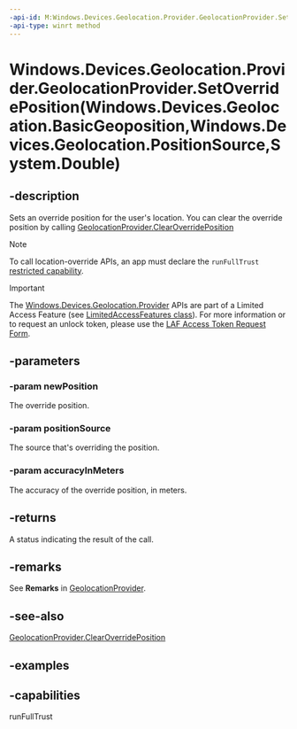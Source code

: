 ```yaml
---
-api-id: M:Windows.Devices.Geolocation.Provider.GeolocationProvider.SetOverridePosition(Windows.Devices.Geolocation.BasicGeoposition,Windows.Devices.Geolocation.PositionSource,System.Double)
-api-type: winrt method
---
```


# Windows.Devices.Geolocation.Provider.GeolocationProvider.SetOverridePosition(Windows.Devices.Geolocation.BasicGeoposition,Windows.Devices.Geolocation.PositionSource,System.Double)

<!--
public Windows.Devices.Geolocation.Provider.LocationOverrideStatus SetOverridePosition (Windows.Devices.Geolocation.BasicGeoposition newPosition, Windows.Devices.Geolocation.PositionSource positionSource, double accuracyInMeters);
-->

## -description

Sets an override position for the user's location. You can clear the override position by calling [GeolocationProvider.ClearOverridePosition](geolocationprovider_clearoverrideposition_399430586.md)

> [!NOTE]
> To call location-override APIs, an app must declare the `runFullTrust` [restricted capability](/windows/uwp/packaging/app-capability-declarations#custom-capabilities).

> [!IMPORTANT]
> The [Windows.Devices.Geolocation.Provider](/uwp/api/windows.devices.geolocation.provider.geolocationprovider) APIs are part of a Limited Access Feature (see [LimitedAccessFeatures class](/uwp/api/windows.applicationmodel.limitedaccessfeatures)). For more information or to request an unlock token, please use the [LAF Access Token Request Form](https://go.microsoft.com/fwlink/?linkid=2271232&clcid=0x409).

## -parameters

### -param newPosition

The override position.

### -param positionSource

The source that's overriding the position.

### -param accuracyInMeters

The accuracy of the override position, in meters.

## -returns

A status indicating the result of the call.

## -remarks

See **Remarks** in [GeolocationProvider](geolocationprovider.md).

## -see-also

[GeolocationProvider.ClearOverridePosition](geolocationprovider_clearoverrideposition_399430586.md)

## -examples

## -capabilities
runFullTrust
